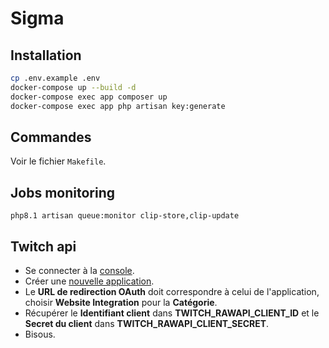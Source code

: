 # Sigma
## Installation
```bash
cp .env.example .env
docker-compose up --build -d
docker-compose exec app composer up
docker-compose exec app php artisan key:generate
```
## Commandes
Voir le fichier `Makefile`.
## Jobs monitoring
```
php8.1 artisan queue:monitor clip-store,clip-update
```
## Twitch api
- Se connecter à la [console](https://dev.twitch.tv/console).
- Créer une [nouvelle application](https://dev.twitch.tv/console/apps/create).
- Le **URL de redirection OAuth** doit correspondre à celui de l'application, choisir **Website Integration** pour la **Catégorie**.
- Récupérer le **Identifiant client** dans **TWITCH_RAWAPI_CLIENT_ID** et le **Secret du client** dans **TWITCH_RAWAPI_CLIENT_SECRET**.
- Bisous.
